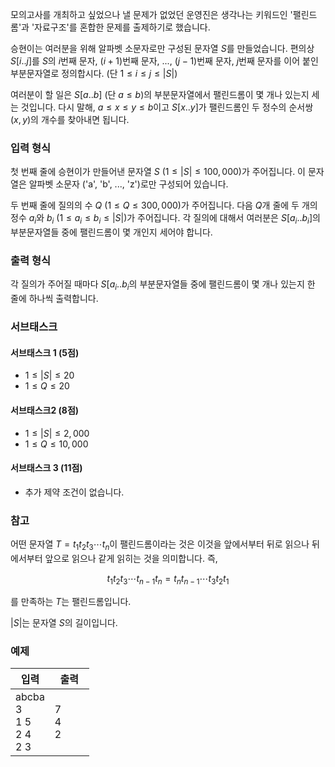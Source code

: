 모의고사를 개최하고 싶었으나 낼 문제가 없었던 운영진은 생각나는 키워드인 '팰린드롬'과 '자료구조'를 혼합한 문제를 출제하기로 했습니다.

승현이는 여러분을 위해 알파벳 소문자로만 구성된 문자열 $S$를 만들었습니다. 편의상 $S[i..j]$를 $S$의 $i$번째 문자, $(i+1)$번째 문자, ..., $(j-1)$번째 문자, $j$번째 문자를 이어 붙인 부분문자열로 정의합시다. (단 $1 \le i \le j \le |S|$) 

여러분이 할 일은 $S[a..b]$ (단 $a \le b$)의 부분문자열에서 팰린드롬이 몇 개나 있는지 세는 것입니다. 다시 말해, $a \le x \le y \le b$이고 $S[x..y]$가 팰린드롬인 두 정수의 순서쌍 $(x, y)$의 개수를 찾아내면 됩니다.

### 입력 형식

첫 번째 줄에 승현이가 만들어낸 문자열 $S$ ($1 \le |S| \le 100,000$)가 주어집니다. 이 문자열은 알파벳 소문자 ('a', 'b', ..., 'z')로만 구성되어 있습니다.

두 번째 줄에 질의의 수 $Q$ ($1 \le Q \le 300,000$)가 주어집니다. 다음 $Q$개 줄에 두 개의 정수 $a_{i}$와 $b_{i}$ ($1 \le a_{i} \le b_{i} \le |S|$)가 주어집니다. 각 질의에 대해서 여러분은 $S[a_{i}..b_{i}]$의 부분문자열들 중에 팰린드롬이 몇 개인지 세어야 합니다.

### 출력 형식

각 질의가 주어질 때마다 $S[a_{i}..b_{i}$의 부분문자열들 중에 팰린드롬이 몇 개나 있는지 한 줄에 하나씩 출력합니다.

### 서브태스크

#### 서브태스크 1 (5점)

* $1 \le |S| \le 20$
* $1 \le Q \le 20$

#### 서브태스크2 (8점)

* $1 \le |S| \le 2,000$
* $1 \le Q \le 10,000$

#### 서브태스크 3 (11점)

* 추가 제약 조건이 없습니다.

### 참고

어떤 문자열 $T = t_{1}t_{2}t_{3}\cdots t_{n}$이 팰린드롬이라는 것은 이것을 앞에서부터 뒤로 읽으나 뒤에서부터 앞으로 읽으나 같게 읽히는 것을 의미합니다. 즉,

$$t_{1}t_{2}t_{3}\cdots t_{n-1}t_{n} = t_{n}t_{n-1}\cdots t_{3}t_{2}t_{1}$$

를 만족하는 $T$는 팰린드롬입니다.

$|S|$는 문자열 $S$의 길이입니다.
### 예제

<table class='table table-bordered table-condensed'>
 <thead>
  <tr>
   <th style="width: 50%;">입력</th>
   <th style="width: 50%;">출력</th>
  </tr>
 </thead>
 <tbody>
  <tr>
   <td class="code-font">abcba<br/>
3<br/>
1 5<br/>
2 4<br/>
2 3
</td>
   <td class="code-font">7<br/>
4<br/>
2</td>
  </tr>
 </tbody>
</table>